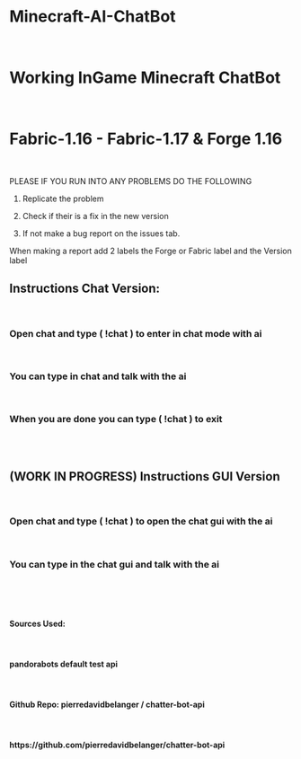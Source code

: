 # Minecraft-AI-ChatBot
<br>
<h1> Working InGame Minecraft ChatBot</h1>
<br>
<h1> Fabric-1.16 - Fabric-1.17  & Forge 1.16</h1>
<br>

PLEASE IF YOU RUN INTO ANY PROBLEMS DO THE FOLLOWING

1. Replicate the problem

2. Check if their is a fix in the new version

3. If not make a bug report on the issues tab. 

When making a report add 2 labels the Forge or Fabric label and the Version label 
<br>
<h2> Instructions Chat Version:</h2>
<br>
<h3> Open chat and type ( !chat ) to enter in chat mode with ai</h3>
<br> 
<h3> You can type in chat and talk with the ai</h3>
<br>
<h3> When you are done you can type ( !chat ) to exit</h3>
<br>
<br> 
<h2> (WORK IN PROGRESS) Instructions GUI Version</h3>
<br>
<h3> Open chat and type ( !chat ) to open the chat gui with the ai</h3>
<br> 
<h3> You can type in the chat gui and talk with the ai</h3>
<br>
<br>
<br> 
<h4> Sources Used:</h4>
<br>
<h4> pandorabots default test api</h4>
<br>
<h4> Github Repo: pierredavidbelanger / chatter-bot-api </h4>
<br>
<h4> https://github.com/pierredavidbelanger/chatter-bot-api </h4>
